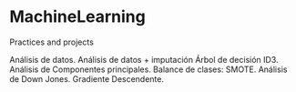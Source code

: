 # MachineLearning

Practices and projects

Análisis de datos.
Análisis de datos + imputación 
Árbol de decisión ID3.
Análisis de Componentes principales.
Balance de clases: SMOTE.
Análisis de Down Jones.
Gradiente Descendente.
